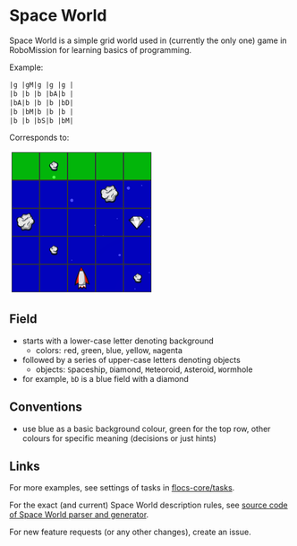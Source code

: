 # Space World

Space World is a simple grid world used in (currently the only one) game in RoboMission for learning basics of programming.

Example:

```
|g |gM|g |g |g |
|b |b |b |bA|b |
|bA|b |b |b |bD|
|b |bM|b |b |b |
|b |b |bS|b |bM|
```

Corresponds to:

![task screenshot](/docs/files/task-diamond-on-right.png)

## Field
- starts with a lower-case letter denoting background
  - colors: `r`ed, `g`reen, `b`lue, `y`ellow, `m`agenta
- followed by a series of upper-case letters denoting objects
  - objects: `S`paceship, `D`iamond, `M`eteoroid, `A`steroid, `W`ormhole
- for example, `bD` is a blue field with a diamond

## Conventions
- use blue as a basic background colour, green for the top row, other colours for specific meaning (decisions or just hints)

## Links

For more examples, see settings of tasks in
[flocs-core/tasks](https://github.com/adaptive-learning/flocs-core/tree/master/tasks).

For the exact (and current) Space World description rules, see
[source code of Space World parser and generator](/src/core/spaceWorldDescription.js).

For new feature requests (or any other changes), create an issue.
